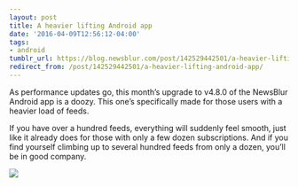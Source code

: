 ```yaml
---
layout: post
title: A heavier lifting Android app
date: '2016-04-09T12:56:12-04:00'
tags:
- android
tumblr_url: https://blog.newsblur.com/post/142529442501/a-heavier-lifting-android-app
redirect_from: /post/142529442501/a-heavier-lifting-android-app/
---
```

As performance updates go, this month’s upgrade to v4.8.0 of the NewsBlur Android app is a doozy. This one’s specifically made for those users with a heavier load of feeds.

If you have over a hundred feeds, everything will suddenly feel smooth, just like it already does for those with only a few dozen subscriptions. And if you find yourself climbing up to several hundred feeds from only a dozen, you’ll be in good company.

![](https://s3.amazonaws.com/static.newsblur.com/blog/android_heavy_lifting.png)

